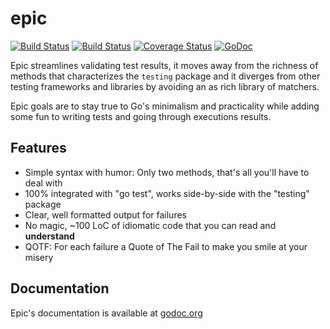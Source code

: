 epic
====
[![Build Status](https://travis-ci.org/federico-lox/epic.svg?branch=master)][travisCI]
[![Build Status](https://drone.io/github.com/federico-lox/epic/status.png)][drone.io]
[![Coverage Status](https://coveralls.io/repos/federico-lox/epic/badge.png?branch=master)][coveralls]
[![GoDoc](https://godoc.org/github.com/federico-lox/epic?status.png)][godoc]

Epic streamlines validating test results, it moves away from the richness of methods that characterizes the
`testing` package and it diverges from other testing frameworks and libraries by avoiding an as rich library of matchers.

Epic goals are to stay true to Go's minimalism and practicality while adding some fun to writing tests and going through
executions results.

Features
--------

* Simple syntax with humor: Only two methods, that's all you'll have to deal with
* 100% integrated with "go test", works side-by-side with the "testing" package
* Clear, well formatted output for failures
* No magic, ~100 LoC of idiomatic code that you can read and **understand**
* QOTF: For each failure a Quote of The Fail to make you smile at your misery

Documentation
-------------

Epic's documentation is available at [godoc.org][godoc]


[travisCI]: https://travis-ci.org/federico-lox/epic "Build status (TravisCI)"
[drone.io]: https://drone.io/github.com/federico-lox/epic/latest "Build status (Drone.io)"
[coveralls]: https://coveralls.io/r/federico-lox/epic?branch=master "Code coverage"
[godoc]: https://godoc.org/github.com/federico-lox/epic "Package documentation"
